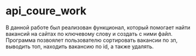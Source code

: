 # api_coure_work
В данной работе был реализован функционал, который помогает найти вакансий на сайтах по ключевому слову и создать с ними файл. 
Программа позвоялет пользователю сортировать вакансии по зп, выводить топ, находить вакансию по id, а также удалять.
